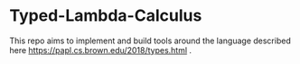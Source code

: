 # Typed-Lambda-Calculus

This repo aims to implement and build tools around the language described here https://papl.cs.brown.edu/2018/types.html .

